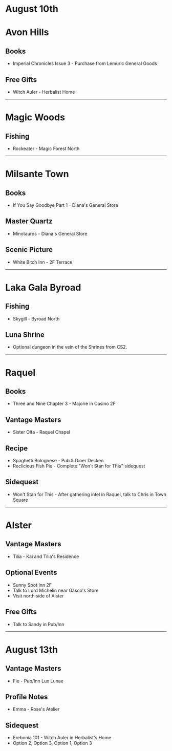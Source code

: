 # August 10th
# Avon Hills
## Books
- Imperial Chronicles Issue 3 - Purchase from Lemuric General Goods
## Free Gifts
- Witch Auler - Herbalist Home

----------------------------------------------------------------------------------

# Magic Woods
## Fishing
- Rockeater - Magic Forest North

----------------------------------------------------------------------------------

# Milsante Town
## Books
- If You Say Goodbye Part 1 - Diana's General Store
## Master Quartz
- Minotauros - Diana's General Store
## Scenic Picture
- White Bitch Inn - 2F Terrace

----------------------------------------------------------------------------------

# Laka Gala Byroad
## Fishing
- Skygill - Byroad North
## Luna Shrine
- Optional dungeon in the vein of the Shrines from CS2.

----------------------------------------------------------------------------------

# Raquel
## Books
- Three and Nine Chapter 3 - Majorie in Casino 2F
## Vantage Masters
- Sister Olfa - Raquel Chapel
## Recipe
- Spaghetti Bolognese - Pub & Diner Decken
- Reclicious Fish Pie - Complete "Won't Stan for This" sidequest
## Sidequest
- Won't Stan for This - After gathering intel in Raquel, talk to Chris in Town Square

----------------------------------------------------------------------------------

# Alster
## Vantage Masters
- Tilia - Kai and Tilia's Residence
## Optional Events
- Sunny Spot Inn 2F
- Talk to Lord Michelin near Gasco's Store
- Visit north side of Alster
## Free Gifts
- Talk to Sandy in Pub/Inn

----------------------------------------------------------------------------------

# August 13th
## Vantage Masters
- Fie - Pub/Inn Lux Lunae
## Profile Notes
- Emma - Rose's Atelier
## Sidequest
- Erebonia 101 - Witch Auler in Herbalist's Home
 - Option 2, Option 3, Option 1, Option 3